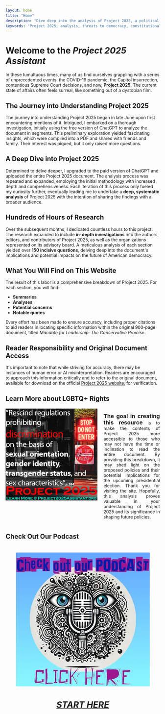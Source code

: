 ```yaml
---
layout: home
title: "Home"
description: "Dive deep into the analysis of Project 2025, a political document threatening American democracy, freedom, and constitutional rights. Understand its potential risks and impacts on the upcoming election and learn how it could reshape the future of the U.S."
keywords: "Project 2025, analysis, threats to democracy, constitutional rights, freedom, upcoming election, political risks, U.S. Constitution, government reform"
---
```


# Welcome to the *Project 2025 Assistant*

In these tumultuous times, many of us find ourselves grappling with a series of unprecedented events: the COVID-19 pandemic, the Capitol insurrection, contentious Supreme Court decisions, and now, **Project 2025**. The current state of affairs often feels surreal, like something out of a dystopian film.

## The Journey into Understanding Project 2025

The journey into understanding Project 2025 began in late June upon first encountering mentions of it. Intrigued, I embarked on a thorough investigation, initially using the free version of ChatGPT to analyze the document in segments. This preliminary exploration yielded fascinating insights, which were compiled into a PDF and shared with friends and family. Their interest was piqued, but it only raised more questions.

## A Deep Dive into Project 2025

Determined to delve deeper, I upgraded to the paid version of ChatGPT and uploaded the entire Project 2025 document. The analysis process was repeated and expanded, employing the initial methodology with increased depth and comprehensiveness. Each iteration of this process only fueled my curiosity further, eventually leading me to undertake a **deep, systematic analysis** of Project 2025 with the intention of sharing the findings with a broader audience.

## Hundreds of Hours of Research

Over the subsequent months, I dedicated countless hours to this project. The research expanded to include **in-depth investigations** into the authors, editors, and contributors of Project 2025, as well as the organizations represented on its advisory board. A meticulous analysis of each section yielded over **150 incisive questions**, delving deep into the document's implications and potential impacts on the future of American democracy.

## What You Will Find on This Website

The result of this labor is a comprehensive breakdown of Project 2025. For each section, you will find:
- **Summaries**
- **Analyses**
- **Potential concerns**
- **Notable quotes**

Every effort has been made to ensure accuracy, including proper citations to aid readers in locating specific information within the original 900-page document, titled *Mandate for Leadership: The Conservative Promise*.

## Reader Responsibility and Original Document Access

It's important to note that while striving for accuracy, there may be instances of human error or AI misinterpretation. Readers are encouraged to approach this information critically and to refer to the original document, available for download on the official [Project 2025 website](https://www.project2025.org/playbook/), for verification.

## Learn More about LGBTQ+ Rights

<div class="flex-container" style="display: flex; flex-wrap: wrap; align-items: flex-start; justify-content: center; margin: 20px 0;">
  <!-- Image container -->
  <a href="/questions/002-lgbtq-rights-changes.html" style="flex: 1; min-width: 300px; max-width: 100%; text-align: center;">
    <img src="/assets/images/descrimination.webp" alt="Discrimination quote from Project 2025" style="max-width: 100%; height: auto;">
  </a>
  
  <!-- Text container -->
  <div style="flex: 1; padding-left: 20px; text-align: justify; max-width: 600px;">
    <p>
      <x style="font-size: large"><b>The goal in creating this resource</b></x> is to make the contents of Project 2025 more accessible to those who may not have the time or inclination to read the entire document. By providing this breakdown, it may shed light on the proposed policies and their potential implications for the upcoming presidential election. Thank you for visiting the site. Hopefully, this analysis proves valuable in your understanding of Project 2025 and its significance in shaping future policies.
    </p>
  </div>
</div>

## Check Out Our Podcast

<div style="text-align: center; margin: 40px 0;">
  <a href="/podcasts/episode-1-project2025-intro.html">
    <img src="/assets/images/podcast_click.webp" alt="Check out our Podcast - Click Here" style="max-width: 100%; height: auto;">
  </a>
</div>


<!--## Our Goal

The goal in creating this resource is to make the contents of Project 2025 more accessible to those who may not have the time or inclination to read the entire document. By providing this breakdown, it may shed light on the proposed policies and their potential implications for the upcoming presidential election.

Thank you for visiting the site. Hopefully, this analysis proves valuable in your understanding of Project 2025 and its significance in shaping future policies.-->

<div style="text-align: center;">
  <a href="/toc.html" style="font-size: 2em; font-weight: bold;">
  <em>START HERE</em>
  </a>
</div>